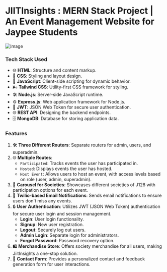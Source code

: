 # JIITInsights : MERN Stack Project | An Event Management Website for Jaypee Students

![image](https://github.com/user-attachments/assets/8d049790-6d95-4ff4-87d6-cd56c3094251)

### Tech Stack Used

- 🌐 **HTML**: Structure and content markup.
- 🎨 **CSS**: Styling and layout design.
- 🚀 **JavaScript**: Client-side scripting for dynamic behavior.
- 🌬️ **Tailwind CSS**: Utility-first CSS framework for styling.
- 🛠️ **Node.js**: Server-side JavaScript runtime.
- ⚙️ **Express.js**: Web application framework for Node.js.
- 🔑 **JWT**: JSON Web Token for secure user authentication.
- 🌐 **REST API**: Designing the backend endpoints.
- 🗄️ **MongoDB**: Database for storing application data.

### Features

1. 🛠️ **Three Different Routers**: Separate routers for admin, users, and superadmin.
2. 🌐 **Multiple Routes**: 
   - `Participated`: Tracks events the user has participated in.
   - `Hosted`: Displays events the user has hosted.
   - `Host Event`: Allows users to host an event, with access levels based on role (user, admin, superadmin).
3. 🎠 **Carousel for Societies**: Showcases different societies of J128 with participation options for each event.
4. 📧 **Twilio-based Email Notifications**: Sends email notifications to ensure users don't miss any events.
5. 🔒 **User Authentication**: Utilizes JWT (JSON Web Token) authentication for secure user login and session management.
   - **Login**: User login functionality.
   - **Signup**: New user registration.
   - **Logout**: Securely log out users.
   - **Admin Login**: Separate login for administrators.
   - **Forgot Password**: Password recovery option.
6. 🛍️ **Merchandise Store**: Offers society merchandise for all users, making JiitInsights a one-stop solution.
7. 📝 **Contact Form**: Provides a personalized contact and feedback generation form for user interactions.


